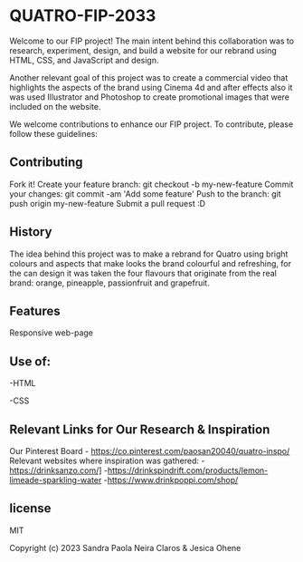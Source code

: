 # QUATRO-FIP-2033
Welcome to our FIP project! The main intent behind this collaboration was to research, experiment, design, and build a website for our rebrand using HTML, CSS, and JavaScript and design.

Another relevant goal of this project was to create a commercial video that highlights the aspects of the brand using Cinema 4d and after effects also it was used Illustrator and Photoshop to create promotional images that were included on the website.

We welcome contributions to enhance our FIP project. To contribute, please follow these guidelines:


## Contributing
Fork it!
Create your feature branch: git checkout -b my-new-feature
Commit your changes: git commit -am 'Add some feature'
Push to the branch: git push origin my-new-feature
Submit a pull request :D

## History
The idea behind this project was to make a rebrand for Quatro using bright colours and aspects that make looks the brand colourful and refreshing, for the can design it was taken the four flavours that originate from the real brand: orange, pineapple, passionfruit and grapefruit.


## Features
Responsive web-page

## Use of:

-HTML

-CSS

## Relevant Links for Our Research & Inspiration
Our Pinterest Board - https://co.pinterest.com/paosan20040/quatro-inspo/
Relevant websites where inspiration was gathered:
-https://drinksanzo.com/]
-https://drinkspindrift.com/products/lemon-limeade-sparkling-water
-https://www.drinkpoppi.com/shop/

## license
MIT

Copyright (c) 2023 Sandra Paola Neira Claros & Jesica Ohene
